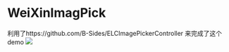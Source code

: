 # WeiXinImagPick
利用了https://github.com/B-Sides/ELCImagePickerController 来完成了这个demo
![](https://github.com/huangdi594/WeiXinImagPick/raw/master/foryou.gif)  
